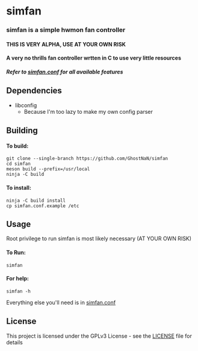 # simfan
### simfan is a simple hwmon fan controller 
#### THIS IS VERY ALPHA, USE AT YOUR OWN RISK
#### A very no thrills fan controller wrtten in C to use very little resources
##### Refer to [simfan.conf](/simfan.conf.example) for all available features
## Dependencies
- libconfig
  - Because I'm too lazy to make my own config parser
  
 ## Building
#### To build:
```
git clone --single-branch https://github.com/GhostNaN/simfan
cd simfan
meson build --prefix=/usr/local
ninja -C build
```
#### To install:
```
ninja -C build install
cp simfan.conf.example /etc
```

## Usage 
Root privilege to run simfan is most likely necessary (AT YOUR OWN RISK)
#### To Run:
```
simfan
```
#### For help:
```
simfan -h
```
Everything else you'll need is in [simfan.conf](/simfan.conf.example)

 ## License
This project is licensed under the GPLv3 License - see the [LICENSE](/LICENSE) file for details
